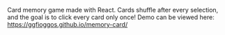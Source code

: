 Card memory game made with React. Cards shuffle after every selection, and the goal is to click every card only once! Demo can be viewed here: https://ggfioggos.github.io/memory-card/
